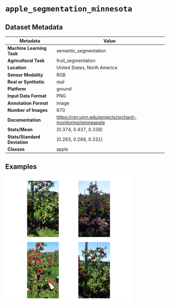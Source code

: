 
# `apple_segmentation_minnesota`

## Dataset Metadata

| Metadata | Value |
| --- | --- |
| **Machine Learning Task** | semantic_segmentation |
| **Agricultural Task** | fruit_segmentation |
| **Location** | United States, North America |
| **Sensor Modality** | RGB |
| **Real or Synthetic** | real |
| **Platform** | ground |
| **Input Data Format** | PNG |
| **Annotation Format** | image |
| **Number of Images** | 670 |
| **Documentation** | https://rsn.umn.edu/projects/orchard-monitoring/minneapple |
| **Stats/Mean** | [0.374, 0.437, 0.338] |
| **Stats/Standard Deviation** | [0.263, 0.288, 0.331] |
| **Classes** | apple |


## Examples

![Example Images for apple_segmentation_minnesota](https://github.com/Project-AgML/AgML/blob/main/docs/sample_images/apple_segmentation_minnesota_examples.png)